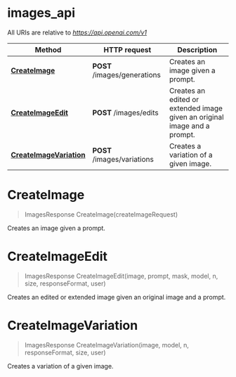 # images_api

All URIs are relative to *https://api.openai.com/v1*

Method | HTTP request | Description
------------- | ------------- | -------------
[**CreateImage**](images_api.md#CreateImage) | **POST** /images/generations | Creates an image given a prompt.
[**CreateImageEdit**](images_api.md#CreateImageEdit) | **POST** /images/edits | Creates an edited or extended image given an original image and a prompt.
[**CreateImageVariation**](images_api.md#CreateImageVariation) | **POST** /images/variations | Creates a variation of a given image.


<a name="CreateImage"></a>
# **CreateImage**
> ImagesResponse CreateImage(createImageRequest)

Creates an image given a prompt.
<a name="CreateImageEdit"></a>
# **CreateImageEdit**
> ImagesResponse CreateImageEdit(image, prompt, mask, model, n, size, responseFormat, user)

Creates an edited or extended image given an original image and a prompt.
<a name="CreateImageVariation"></a>
# **CreateImageVariation**
> ImagesResponse CreateImageVariation(image, model, n, responseFormat, size, user)

Creates a variation of a given image.
